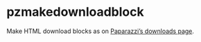 # pzmakedownloadblock
Make HTML download blocks as on [Paparazzi’s downloads page][0].

[0]: https://derailer.org/paparazzi/downloads
